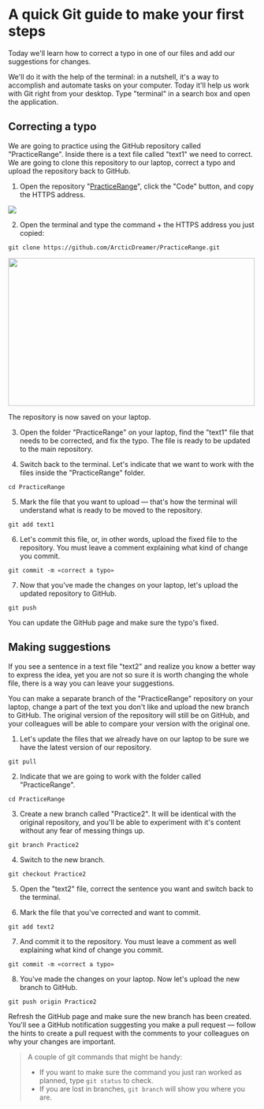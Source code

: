 # A quick Git guide to make your first steps

Today we'll learn how to correct a typo in one of our files and add our suggestions for changes.

We'll do it with the help of the terminal: in a nutshell, it's a way to accomplish and automate tasks on your computer. Today it'll help us work with Git right from your desktop. Type "terminal" in a search box and open the application.


## Correcting a typo
We are going to practice using the GitHub repository called "PracticeRange". Inside there is a text file called "text1" we need to correct. We are going to clone this repository to our laptop, correct a typo and upload the repository back to GitHub.

1. Open the repository "[PracticeRange](https://github.com/ArcticDreamer/PracticeRange)", click the "Code" button, and copy the HTTPS address.

<img src="https://i.ibb.co/716pv53/clone.png">

2. Open the terminal and type the command + the HTTPS address you just copied:

`git clone https://github.com/ArcticDreamer/PracticeRange.git`

<img src="https://i.ibb.co/YyzwwRJ/git-clone.png" width="500" height="300">

The repository is now saved on your laptop.

3. Open the folder "PracticeRange" on your laptop, find the "text1" file that needs to be corrected, and fix the typo. The file is ready to be updated to the main repository.

4. Switch back to the terminal. Let's indicate that we want to work with the files inside the "PracticeRange" folder.

`cd PracticeRange`

5. Mark the file that you want to upload — that's how the terminal will understand what is ready to be moved to the repository.

`git add text1`

6. Let's commit this file, or, in other words, upload the fixed file to the repository. You must leave a comment explaining what kind of change you commit.

`git commit -m «correct a typo»`

7. Now that you've made the changes on your laptop, let's upload the updated repository to GitHub.

`git push`

You can update the GitHub page and make sure the typo's fixed.


## Making suggestions
If you see a sentence in a text file "text2" and realize you know a better way to express the idea, yet you are not so sure it is worth changing the whole file, there is a way you can leave your suggestions.

You can make a separate branch of the "PracticeRange" repository on your laptop, change a part of the text you don't like and upload the new branch to GitHub. The original version of the repository will still be on GitHub, and your colleagues will be able to compare your version with the original one.

1. Let's update the files that we already have on our laptop to be sure we have the latest version of our repository.

`git pull`

2. Indicate that we are going to work with the folder called "PracticeRange".

`cd PracticeRange`

3. Create a new branch called "Practice2". It will be identical with the original repository, and you'll be able to experiment with it's content without any fear of messing things up.

`git branch Practice2`

4. Switch to the new branch.

`git checkout Practice2`

5. Open the "text2" file, correct the sentence you want and switch back to the terminal.

6. Mark the file that you've corrected and want to commit.

`git add text2`

7. And commit it to the repository. You must leave a comment as well explaining what kind of change you commit.

`git commit -m «correct a typo»`

8. You've made the changes on your laptop. Now let's upload the new branch to GitHub.

`git push origin Practice2`

Refresh the GitHub page and make sure the new branch has been created. You'll see a GitHub notification suggesting you make a pull request — follow the hints to create a pull request with the comments to your colleagues on why your changes are important.


> A couple of git commands that might be handy:
> - If you want to make sure the command you just ran worked as planned, type `git status` to check.
> - If you are lost in branches, `git branch` will show you where you are.
